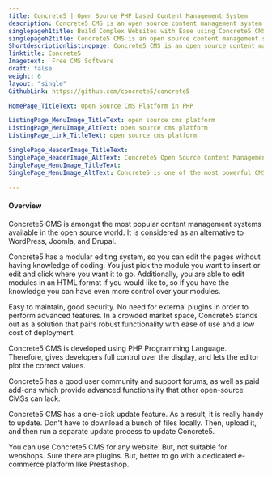 ```yaml
---
title: Concrete5 | Open Source PHP based Content Management System
description: Concrete5 CMS is an open source content management system. A point and click, free CMS that creates websites. The system written in the PHP language.
singlepageh1title: Build Complex Websites with Ease using Concrete5 CMS
singlepageh2title: Concrete5 CMS is an open source content management system. A point and click, free CMS that creates websites. The system is written in the PHP programming language.
Shortdescriptionlistingpage: Concrete5 CMS is an open source content management system. A point and click, free CMS that creates websites. The system is written in the PHP programming language.
linktitle: Concrete5
Imagetext:  Free CMS Software 
draft: false
weight: 6
layout: "single"
GithubLink: https://github.com/concrete5/concrete5

HomePage_TitleText: Open Source CMS Platform in PHP

ListingPage_MenuImage_TitleText: open source cms platform
ListingPage_MenuImage_AltText: open source cms platform
ListingPage_Link_TitleText: open source cms platform

SinglePage_HeaderImage_TitleText: 
SinglePage_HeaderImage_AltText: Concrete5 Open Source Content Management Software
SinglePage_MenuImage_TitleText: 
SinglePage_MenuImage_AltText: Concrete5 is one of the most powerful CMS.

---
```


#### Overview

Concrete5 CMS is amongst the most popular content management systems available in the open source world. It is considered as an alternative to WordPress, Joomla, and Drupal.

Concrete5 has a modular editing system, so you can edit the pages without having knowledge of coding. You just pick the module you want to insert or edit and click where you want it to go. Additionally, you are able to edit modules in an HTML format if you would like to, so if you have the knowledge you can have even more control over your modules.

Easy to maintain, good security. No need for external plugins in order to perform advanced features. In a crowded market space, Concrete5 stands out as a solution that pairs robust functionality with ease of use and a low cost of deployment.

Concrete5 CMS is developed using PHP Programming Language. Therefore, gives developers full control over the display, and lets the editor plot the correct values.

Concrete5 has a good user community and support forums, as well as paid add-ons which provide advanced functionality that other open-source CMSs can lack.

Concrete5 CMS has a one-click update feature. As a result, it is really handy to update. Don't have to download a bunch of files locally. Then, upload it, and then run a separate update process to update Concrete5.

You can use Concrete5 CMS for any website. But, not suitable for webshops. Sure there are plugins. But, better to go with a dedicated e-commerce platform like Prestashop.